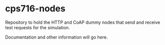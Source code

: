 # cps716-nodes

Repository to hold the HTTP and CoAP dummy nodes that send and receive test requests for the simulation.

Documentation and other information will go here.